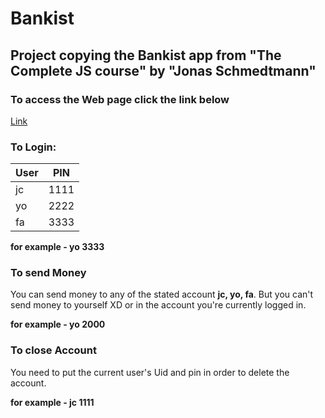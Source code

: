 # Bankist
## Project copying the Bankist app from "The Complete JS course" by "Jonas Schmedtmann"

### To access the Web page click the link below
[Link](https://aero-26.github.io/Bankist/)

### To Login:
|User|PIN|
|-----|-----|
|jc| 1111 |
|yo| 2222 |
|fa| 3333 |

**for example - yo 3333**

### To send Money
You can send money to any of the stated account **jc, yo, fa**. But you can't send money to yourself XD or in the account you're currently logged in.

**for example - yo 2000**

### To close Account
You need to put the current user's Uid and pin in order to delete the account.

**for example - jc  1111**
